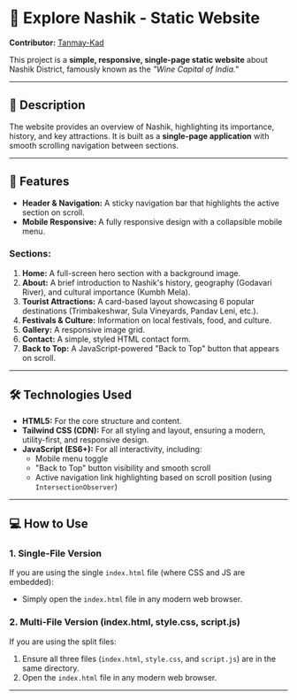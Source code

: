 # 🌟 Explore Nashik - Static Website

**Contributor:** [Tanmay-Kad](https://github.com/Tanmay-Kad)

This project is a **simple, responsive, single-page static website** about Nashik District, famously known as the *"Wine Capital of India."*

---

## 📝 Description

The website provides an overview of Nashik, highlighting its importance, history, and key attractions. It is built as a **single-page application** with smooth scrolling navigation between sections.

---

## 🚀 Features

- **Header & Navigation:** A sticky navigation bar that highlights the active section on scroll.  
- **Mobile Responsive:** A fully responsive design with a collapsible mobile menu.  

### Sections:

1. **Home:** A full-screen hero section with a background image.  
2. **About:** A brief introduction to Nashik's history, geography (Godavari River), and cultural importance (Kumbh Mela).  
3. **Tourist Attractions:** A card-based layout showcasing 6 popular destinations (Trimbakeshwar, Sula Vineyards, Pandav Leni, etc.).  
4. **Festivals & Culture:** Information on local festivals, food, and culture.  
5. **Gallery:** A responsive image grid.  
6. **Contact:** A simple, styled HTML contact form.  
7. **Back to Top:** A JavaScript-powered "Back to Top" button that appears on scroll.  

---

## 🛠️ Technologies Used

- **HTML5:** For the core structure and content.  
- **Tailwind CSS (CDN):** For all styling and layout, ensuring a modern, utility-first, and responsive design.  
- **JavaScript (ES6+):** For all interactivity, including:
  - Mobile menu toggle  
  - "Back to Top" button visibility and smooth scroll  
  - Active navigation link highlighting based on scroll position (using `IntersectionObserver`)  

---

## 💻 How to Use

### 1. Single-File Version

If you are using the single `index.html` file (where CSS and JS are embedded):

- Simply open the `index.html` file in any modern web browser.

### 2. Multi-File Version (index.html, style.css, script.js)

If you are using the split files:

1. Ensure all three files (`index.html`, `style.css`, and `script.js`) are in the same directory.  
2. Open the `index.html` file in any modern web browser.  

---


